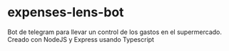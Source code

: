# expenses-lens-bot
Bot de telegram para llevar un control de los gastos en el supermercado. Creado con NodeJS y Express usando Typescript
